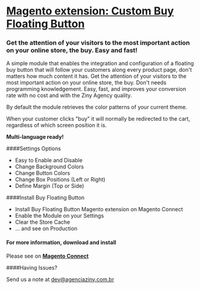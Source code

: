 # [Magento extension: Custom Buy Floating Button](http://www.magentocommerce.com/magento-connect/custom-buy-floating-button.html)
### Get the attention of your visitors to the most important action on your online store, the buy. Easy and fast!

A simple module that enables the integration and configuration of a floating buy button that will follow your customers along every product page, don't matters how much content it has. Get the attention of your visitors to the most important action on your online store, the buy. Don't needs programming knowledgement. Easy, fast, and improves your conversion rate with no cost and with the Ziny Agency quality.

By default the module retrieves the color patterns of your current theme.

When your customer clicks "buy" it will normally be redirected to the cart, regardless of which screen position it is.

**Multi-language ready!**

####Settings Options

* Easy to Enable and Disable
* Change Background Colors
* Change Button Colors
* Change Box Positions (Left or Right)
* Define Margin (Top or Side)


####Install Buy Floating Button

* Install Buy Floating Button Magento extension on Magento Connect
* Enable the Module on your Settings
* Clear the Store Cache
* ... and see on Production


#### For more information, download and install
Please see on **[Magento Connect](http://www.magentocommerce.com/magento-connect/custom-buy-floating-button.html)**

####Having Issues?

Send us a note at dev@agenciaziny.com.br
